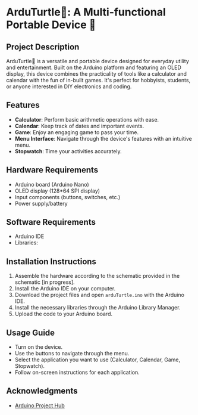 # ArduTurtle🌱: A Multi-functional Portable Device 🚀

## Project Description

ArduTurtle🌱 is a versatile and portable device designed for everyday utility and entertainment. Built on the Arduino platform and featuring an OLED display, this device combines the practicality of tools like a calculator and calendar with the fun of in-built games. It's perfect for hobbyists, students, or anyone interested in DIY electronics and coding.

## Features

- **Calculator**: Perform basic arithmetic operations with ease.
- **Calendar**: Keep track of dates and important events.
- **Game**: Enjoy an engaging game to pass your time.
- **Menu Interface**: Navigate through the device's features with an intuitive menu.
- **Stopwatch**: Time your activities accurately.

## Hardware Requirements

- Arduino board (Arduino Nano)
- OLED display (128*64 SPI display)
- Input components (buttons, switches, etc.)
- Power supply/battery

## Software Requirements

- Arduino IDE
- Libraries: 

## Installation Instructions

1. Assemble the hardware according to the schematic provided in the schematic [in progress].
2. Install the Arduino IDE on your computer.
3. Download the project files and open `arduTurtle.ino` with the Arduino IDE.
4. Install the necessary libraries through the Arduino Library Manager.
5. Upload the code to your Arduino board.

## Usage Guide

- Turn on the device.
- Use the buttons to navigate through the menu.
- Select the application you want to use (Calculator, Calendar, Game, Stopwatch).
- Follow on-screen instructions for each application.

## Acknowledgments

- [Arduino Project Hub](https://projecthub.arduino.cc/)

